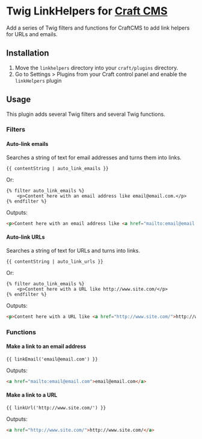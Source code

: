 # Twig LinkHelpers for [Craft CMS](http://buildwithcraft.com/)

Add a series of Twig filters and functions for CraftCMS to add link helpers for URLs and emails.

## Installation
1. Move the `linkhelpers` directory into your `craft/plugins` directory.
2. Go to Settings &gt; Plugins from your Craft control panel and enable the `linkHelpers` plugin

## Usage
This plugin adds several Twig filters and several Twig functions.

### Filters
#### Auto-link emails
Searches a string of text for email addresses and turns them into links.

```twig
{{ contentString | auto_link_emails }}
```
Or: 
```twig
{% filter auto_link_emails %}
    <p>Content here with an email address like email@email.com.</p>
{% endfilter %}
```

Outputs:
```html
<p>Content here with an email address like <a href="mailto:email@email.com">email@email.com</a>.</p>
```

#### Auto-link URLs
Searches a string of text for URLs and turns into links.

```twig
{{ contentString | auto_link_urls }}
```
Or: 
```twig
{% filter auto_link_emails %}
    <p>Content here with a URL like http://www.site.com/</p>
{% endfilter %}
```

Outputs:
```html
<p>Content here with a URL like <a href="http://www.site.com/">http://www.site.com/</a></p>
```

### Functions
#### Make a link to an email address
```twig
{{ linkEmail('email@email.com') }}
```

Outputs:

```html
<a href="mailto:email@email.com">email@email.com</a>
```

#### Make a link to a URL
```twig
{{ linkUrl('http://www.site.com/') }}
```

Outputs:

```html
<a href="http://www.site.com/">http://www.site.com/</a>
```
